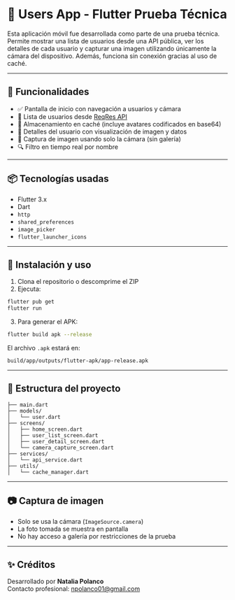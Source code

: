 # 📱 Users App - Flutter Prueba Técnica

Esta aplicación móvil fue desarrollada como parte de una prueba técnica. Permite mostrar una lista de usuarios desde una API pública, ver los detalles de cada usuario y capturar una imagen utilizando únicamente la cámara del dispositivo. Además, funciona sin conexión gracias al uso de caché.

---

## 🚀 Funcionalidades

- ✅ Pantalla de inicio con navegación a usuarios y cámara
- 👥 Lista de usuarios desde [ReqRes API](https://reqres.in/api/users)
- 🧠 Almacenamiento en caché (incluye avatares codificados en base64)
- 📩 Detalles del usuario con visualización de imagen y datos
- 📸 Captura de imagen usando solo la cámara (sin galería)
- 🔍 Filtro en tiempo real por nombre

---

## 📦 Tecnologías usadas

- Flutter 3.x
- Dart
- `http`
- `shared_preferences`
- `image_picker`
- `flutter_launcher_icons`

---

## 📲 Instalación y uso

1. Clona el repositorio o descomprime el ZIP
2. Ejecuta:

```bash
flutter pub get
flutter run
```

3. Para generar el APK:

```bash
flutter build apk --release
```

El archivo `.apk` estará en:

```
build/app/outputs/flutter-apk/app-release.apk
```

---

## 📁 Estructura del proyecto

```lib/
├── main.dart
├── models/
│   └── user.dart
├── screens/
│   ├── home_screen.dart
│   ├── user_list_screen.dart
│   ├── user_detail_screen.dart
│   └── camera_capture_screen.dart
├── services/
│   └── api_service.dart
├── utils/
│   └── cache_manager.dart
```

---

## 📷 Captura de imagen

- Solo se usa la cámara (`ImageSource.camera`)
- La foto tomada se muestra en pantalla
- No hay acceso a galería por restricciones de la prueba

---

## ✨ Créditos

Desarrollado por **Natalia Polanco**  
Contacto profesional: npolanco01@gmail.com
